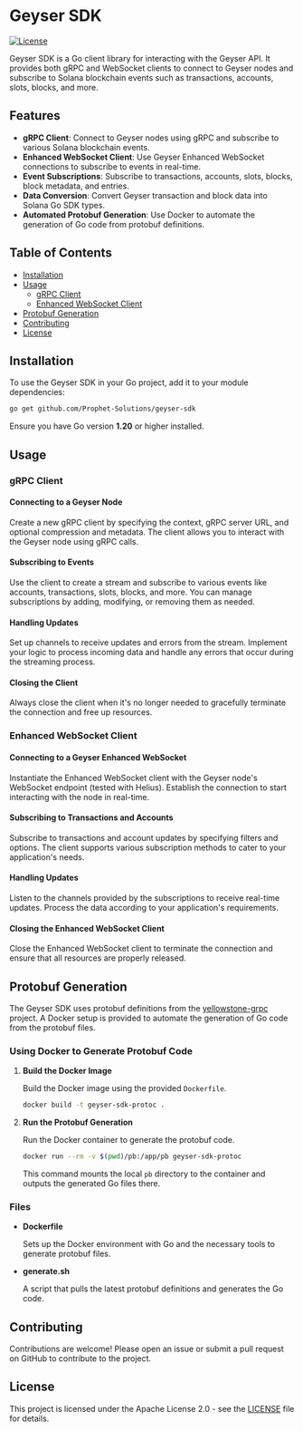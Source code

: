 # Geyser SDK

[![License](https://img.shields.io/badge/license-Apache%202.0-blue.svg)](LICENSE)

Geyser SDK is a Go client library for interacting with the Geyser API. It provides both gRPC and WebSocket clients to connect to Geyser nodes and subscribe to Solana blockchain events such as transactions, accounts, slots, blocks, and more.

## Features

- **gRPC Client**: Connect to Geyser nodes using gRPC and subscribe to various Solana blockchain events.
- **Enhanced WebSocket Client**: Use Geyser Enhanced WebSocket connections to subscribe to events in real-time.
- **Event Subscriptions**: Subscribe to transactions, accounts, slots, blocks, block metadata, and entries.
- **Data Conversion**: Convert Geyser transaction and block data into Solana Go SDK types.
- **Automated Protobuf Generation**: Use Docker to automate the generation of Go code from protobuf definitions.

## Table of Contents

- [Installation](#installation)
- [Usage](#usage)
  - [gRPC Client](#grpc-client)
  - [Enhanced WebSocket Client](#enhanced-websocket-client)
- [Protobuf Generation](#protobuf-generation)
- [Contributing](#contributing)
- [License](#license)

## Installation

To use the Geyser SDK in your Go project, add it to your module dependencies:

```bash
go get github.com/Prophet-Solutions/geyser-sdk
```

Ensure you have Go version **1.20** or higher installed.

## Usage

### gRPC Client

#### Connecting to a Geyser Node

Create a new gRPC client by specifying the context, gRPC server URL, and optional compression and metadata. The client allows you to interact with the Geyser node using gRPC calls.

#### Subscribing to Events

Use the client to create a stream and subscribe to various events like accounts, transactions, slots, blocks, and more. You can manage subscriptions by adding, modifying, or removing them as needed.

#### Handling Updates

Set up channels to receive updates and errors from the stream. Implement your logic to process incoming data and handle any errors that occur during the streaming process.

#### Closing the Client

Always close the client when it's no longer needed to gracefully terminate the connection and free up resources.

### Enhanced WebSocket Client

#### Connecting to a Geyser Enhanced WebSocket

Instantiate the Enhanced WebSocket client with the Geyser node's WebSocket endpoint (tested with Helius). Establish the connection to start interacting with the node in real-time.

#### Subscribing to Transactions and Accounts

Subscribe to transactions and account updates by specifying filters and options. The client supports various subscription methods to cater to your application's needs.

#### Handling Updates

Listen to the channels provided by the subscriptions to receive real-time updates. Process the data according to your application's requirements.

#### Closing the Enhanced WebSocket Client

Close the Enhanced WebSocket client to terminate the connection and ensure that all resources are properly released.

## Protobuf Generation

The Geyser SDK uses protobuf definitions from the [yellowstone-grpc](https://github.com/rpcpool/yellowstone-grpc) project. A Docker setup is provided to automate the generation of Go code from the protobuf files.

### Using Docker to Generate Protobuf Code

1. **Build the Docker Image**

   Build the Docker image using the provided `Dockerfile`.

   ```bash
   docker build -t geyser-sdk-protoc .
   ```

2. **Run the Protobuf Generation**

   Run the Docker container to generate the protobuf code.

   ```bash
   docker run --rm -v $(pwd)/pb:/app/pb geyser-sdk-protoc
   ```

   This command mounts the local `pb` directory to the container and outputs the generated Go files there.

### Files

- **Dockerfile**

  Sets up the Docker environment with Go and the necessary tools to generate protobuf files.

- **generate.sh**

  A script that pulls the latest protobuf definitions and generates the Go code.

## Contributing

Contributions are welcome! Please open an issue or submit a pull request on GitHub to contribute to the project.

## License

This project is licensed under the Apache License 2.0 - see the [LICENSE](LICENSE) file for details.
